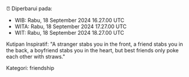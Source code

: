 ⏰ Diperbarui pada:
- WIB: Rabu, 18 September 2024 16.27.00 UTC
- WITA: Rabu, 18 September 2024 17.27.00 UTC
- WIT: Rabu, 18 September 2024 18.27.00 UTC

Kutipan Inspiratif:
"A stranger stabs you in the front, a friend stabs you in the back, a boyfriend stabs you in the heart, but best friends only poke each other with straws."


Kategori: friendship

